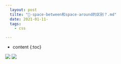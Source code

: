 ```yaml
---
  layout: post
  tilte: "🌈-space-between和space-around的区别？.md"
  date: 2021-01-11-
  tags: 
    - css

---
```



* content
{:toc}


![](https://upload-images.jianshu.io/upload_images/15312191-5bec8d6dbbba5744.png?imageMogr2/auto-orient/strip%7CimageView2/2/w/1240)
![](https://upload-images.jianshu.io/upload_images/15312191-5fc3f26913c82050.png?imageMogr2/auto-orient/strip%7CimageView2/2/w/1240)
